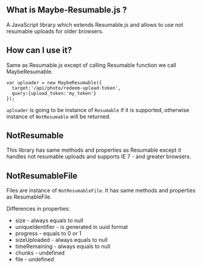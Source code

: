 ## What is Maybe-Resumable.js ?

A JavaScript library which extends Resumable.js and allows to use not resumable uploads for older browsers.


## How can I use it?

Same as Resumable.js except of calling Resumable function we call MaybeResumable.

    var uploader = new MaybeResumable({
      target:'/api/photo/redeem-upload-token', 
      query:{upload_token:'my_token'}
    });
    
`uploader` is going to be instance of `Resumable` if it is supported, otherwise instance of `NotResumable` will be returned. 

## NotResumable

This library has same methods and properties as Resumable except it handles not resumable uploads and supports IE 7 - and greater browsers.

## NotResumableFile

Files are instance of `NotResumableFile`. It has same methods and properties as ResumableFile.

Differences in properties:
 * size - always equals to null
 * uniqueIdentifier - is generated in uuid format
 * progress - equals to 0 or 1
 * sizeUploaded - always equals to null
 * timeRemaining - always equals to null
 * chunks - undefined
 * file - undefined
